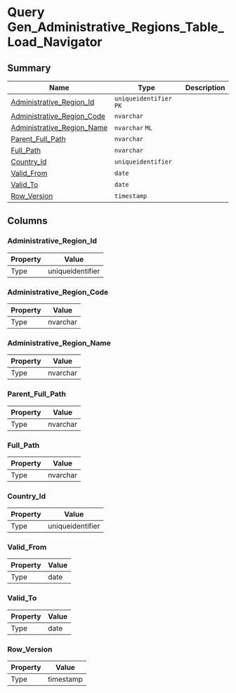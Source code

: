 # Query Gen_Administrative_Regions_Table_Load_Navigator


## Summary

| Name | Type | Description |
| - | - | --- |
|[Administrative_Region_Id](#administrative_region_id)|`uniqueidentifier` `PK`||
|[Administrative_Region_Code](#administrative_region_code)|`nvarchar` ||
|[Administrative_Region_Name](#administrative_region_name)|`nvarchar` `ML`||
|[Parent_Full_Path](#parent_full_path)|`nvarchar` ||
|[Full_Path](#full_path)|`nvarchar` ||
|[Country_Id](#country_id)|`uniqueidentifier` ||
|[Valid_From](#valid_from)|`date` ||
|[Valid_To](#valid_to)|`date` ||
|[Row_Version](#row_version)|`timestamp` ||

## Columns

### Administrative_Region_Id

| Property | Value |
| - | - |
|Type|uniqueidentifier|

### Administrative_Region_Code

| Property | Value |
| - | - |
|Type|nvarchar|

### Administrative_Region_Name

| Property | Value |
| - | - |
|Type|nvarchar|

### Parent_Full_Path

| Property | Value |
| - | - |
|Type|nvarchar|

### Full_Path

| Property | Value |
| - | - |
|Type|nvarchar|

### Country_Id

| Property | Value |
| - | - |
|Type|uniqueidentifier|

### Valid_From

| Property | Value |
| - | - |
|Type|date|

### Valid_To

| Property | Value |
| - | - |
|Type|date|

### Row_Version

| Property | Value |
| - | - |
|Type|timestamp|


